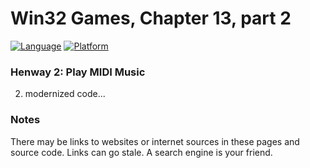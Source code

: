 # Win32 Games, Chapter 13, part 2
[![Language](https://img.shields.io/badge/Language%20-C++-blue.svg)](https://github.com/GeorgePimpleton/Win32-games/)
[![Platform](https://img.shields.io/badge/Platform%20-Win32-blue.svg)](https://github.com/GeorgePimpleton/Win32-games/)

### Henway 2: Play MIDI Music

2. modernized code...

### Notes
There may be links to websites or internet sources in these pages and source code. Links can go stale. A search engine is your friend.
